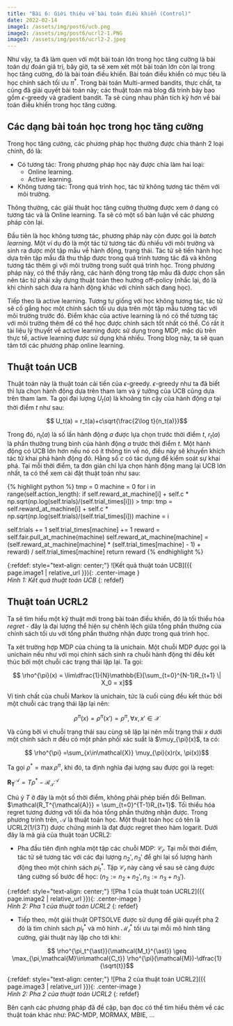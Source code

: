 ```yaml
---
title: "Bài 6: Giới thiệu về bài toán điều khiển (Control)"
date: 2022-02-14
image1: /assets/img/post6/ucb.png
image2: /assets/img/post6/ucrl2-1.PNG
image3: /assets/img/post6/ucrl2-2.jpeg
---
```


Như vậy, ta đã làm quen với một bài toán lớn trong học tăng cường là bài toán dự đoán giá trị, bây giờ, ta sẽ xem xét một bài toán lớn còn lại trong học tăng cường, đó là bài toán điều khiển. Bài toán điều khiển có mục tiêu là học chính sách tối ưu $\pi^{\ast}$. Trong bài toán Multi-armed bandits, thực chất, ta cũng đã giải quyết bài toán này; các thuật toán mà blog đã trình bày bao gồm $\epsilon$-greedy và gradient bandit. Ta sẽ cùng nhau phân tích kỹ hơn về bài toán điều khiển trong học tăng cường.

## Các dạng bài toán học trong học tăng cường
Trong học tăng cường, các phương pháp học thường được chia thành 2 loại chính, đó là:
- Có tương tác: Trong phương pháp học này được chia làm hai loại: 
  - Online learning.
  - Active learning.
- Không tương tác: Trong quá trình học, tác tử không tương tác thêm với môi trường.

Thông thường, các giải thuật học tăng cường thường được xem ở dạng có tương tác và là Online learning. Ta sẽ có một số bàn luận về các phương pháp còn lại.

Đầu tiên là học không tương tác, phương pháp này còn được gọi là *batch learning*. Một ví dụ đó là một tác tử tương tác đủ nhiều với môi trường và sinh ra được một tập mẫu về hành động, trạng thái. Tác tử sẽ tiến hành học dựa trên tập mẫu đã thu thập được trong quá trình tương tác đã và không tương tác thêm gì với môi trường trong suốt quá trình học. Trong phương pháp này, có thể thấy rằng, các hành động trong tập mẫu đã được chọn sẵn nên tác tử phải xây dựng thuật toán theo hướng off-policy (nhắc lại, đó là khi chính sách đưa ra hành động khác với chính sách đang học).

Tiếp theo là active learning. Tương tự giống với học không tương tác, tác tử sẽ cố gắng học một chính sách tối ưu dựa trên một tập mẫu tương tác với môi trường trước đó. Điểm khác của active learning là nó có thể tương tác với môi trường thêm để có thể học được chính sách tốt nhất có thể.
Có rất ít tài liệu lý thuyết về active learning được sử dụng trong MDP, mặc dù trên thực tế, active learning được sử dụng khá nhiều. Trong blog này, ta sẽ quan tâm tới các phương pháp online learning.

## Thuật toán UCB
Thuật toán này là thuật toán cải tiến của $\epsilon$-greedy. $\epsilon$-greedy như ta đã biết thì lựa chọn hành động dựa trên tham lam và ý tưởng của UCB cũng dựa trên tham lam. Ta gọi đại lượng $U_t(a)$ là khoảng tin cậy của hành động $a$ tại thời điểm $t$ như sau:

$$ U_t(a) = r_t(a)+c\sqrt{\frac{2\log t}{n_t(a)}}$$

Trong đó, $n_t(a)$ là số lần hành động $a$ được lựa chọn trước thời điểm $t$, $r_t(a)$ là phần thưởng trung bình của hành động $a$ trước thời điểm $t$. Một hành động có UCB lớn hơn nếu nó có ít thông tin về nó, điều này sẽ khuyến khích tác tử khai phá hành động đó. Hằng số $c$ có tác dụng để kiểm soát sự khai phá. Tại mỗi thời điểm, ta đơn giản chỉ lựa chọn hành động mang lại UCB lớn nhất, ta có thể xem cài đặt thuật toán như sau:

{% highlight python %}
tmp = 0
machine = 0
for i in range(self.action_length):
  if self.reward_at_machine[i] + self.c * np.sqrt(np.log(self.trials)/(self.trial_times[i])) > tmp:
    tmp = self.reward_at_machine[i] + self.c * np.sqrt(np.log(self.trials)/(self.trial_times[i]))
    machine = i

  self.trials += 1
  self.trial_times[machine] += 1
  reward = self.fair.pull_at_machine(machine)
  self.reward_at_machine[machine] = (self.reward_at_machine[machine] * (self.trial_times[machine] - 1) +  
                                     reward) / self.trial_times[machine]
  return reward
{% endhighlight %}

{:refdef: style="text-align: center;"}
  ![Kết quả thuật toán UCB]({{ page.image1 | relative_url }}){: .center-image }  
  *Hình 1: Kết quả thuật toán UCB* 
{: refdef}

## Thuật toán UCRL2
Ta sẽ tìm hiểu một kỹ thuật mới trong bài toán điều khiển, đó là tối thiểu hóa *regret* - đây là đại lượng thể hiện sự chênh lệch giữa tổng phần thưởng của chính sách tối ưu với tổng phần thưởng nhận được trong quá trình học. 

Ta xét trường hợp MDP của chúng ta là unichain. Một chuỗi MDP được gọi là unichain nếu như với mọi chính sách sinh ra chuỗi hành động thì đều kết thúc bởi một chuỗi các trạng thái lặp lại. Ta gọi:

$$ \rho^{\pi}(x) = \lim\dfrac{1}{N}\mathbb{E}[\sum_{t=0}^{N-1}R_{t+1} \| X_0 = x]$$

Vì tính chất của chuỗi Markov là unichain, tức là cuối cùng đều kết thúc bởi một chuỗi các trạng thái lặp lại nên:

$$ \rho^{\pi}(x) = \rho^{\pi}(x') = \rho^{\pi}, \forall x, x'\in\mathcal{X}$$

Và cũng bởi vì chuỗi trạng thái sau cùng sẽ lặp lại nên mỗi trạng thái $x$ dưới một chính sách $\pi$ đều có một phân phối xác suất là $\muy_{\pi}(x)$, ta có:

$$ \rho^{\pi} =\sum_{x\in\mathcal{X}} \muy_{\pi}(x)r(x, \pi(x))$$

Ta gọi $\rho^{\ast}=\max\rho^{\pi}$, khi đó, ta định nghĩa đại lượng sau được gọi là reget:

$\mathbf{R_T^{\mathcal{A}}} = T\rho^{\ast}-\mathcal{R_T^{\mathcal{A}}}$

Chú ý $T$ ở đây là một số thời điểm, không phải phép biến đổi Bellman. $\mathcal{R_T^{\mathcal{A}}} = \sum_{t=0}^{T-1}R_{t+1}$. Tối thiểu hóa regret tương đương với tối đa hóa tổng phần thưởng nhận được. Trong phương trình trên, $\mathcal{A}$ là thuật toán học. Một thuật toán học có tên là UCRL2($1/(3T)$) được chứng minh là đạt được regret theo hàm logarit. Dưới đây là mã giả của thuật toán UCRL2:

- Pha đầu tiên định nghĩa một tập các chuỗi MDP: $\mathcal{C_t}$. Tại mỗi thời điểm, tác tử sẽ tương tác với các đại lượng $n_2', n_3'$ để ghi lại số lượng hành động theo một chính sách ${pi_t}^{\ast}$. Tập $\mathcal{C_t}$ này càng về sau sẽ càng được tăng cường số bước để học: ($n_2:=n_2+n_2', n_3:=n_3+n_3'$).

{:refdef: style="text-align: center;"}
  ![Pha 1 của thuật toán UCRL2]({{ page.image2 | relative_url }}){: .center-image }  
  *Hình 2: Pha 1 của thuật toán UCRL2* 
{: refdef}

- Tiếp theo, một giải thuật OPTSOLVE được sử dụng để giải quyết pha 2 đó là tìm chính sách ${pi_t}^{\ast}$ và mô hình $\mathcal{M_t}^{\ast}$ tối ưu tại mỗi mô hình tăng cường, giải thuật này lặp cho tới khi:

$$ \rho^{\pi_t^{\ast}}(\mathcal{M_t}^{\ast}) \geq \max_{\pi,\mathcal{M}\in\mathcal{C_t}} \rho^{\pi}(\mathcal{M})-\dfrac{1}{\sqrt{t}}$$

{:refdef: style="text-align: center;"}
  ![Pha 2 của thuật toán UCRL2]({{ page.image3 | relative_url }}){: .center-image }  
  *Hình 2: Pha 2 của thuật toán UCRL2* 
{: refdef}

Bên cạnh các phương pháp đã đề cập, bạn đọc có thể tìm hiểu thêm về các thuật toán khác như: PAC-MDP, MORMAX, MBIE, ...
<script type="text/x-mathjax-config">
    MathJax.Hub.Config({
      tex2jax: {
        skipTags: ['script', 'noscript', 'style', 'textarea', 'pre'],
        inlineMath: [['$','$']]
      }
    });
  </script>
<script src="https://cdn.mathjax.org/mathjax/latest/MathJax.js?config=TeX-AMS-MML_HTMLorMML" type="text/javascript"></script>
